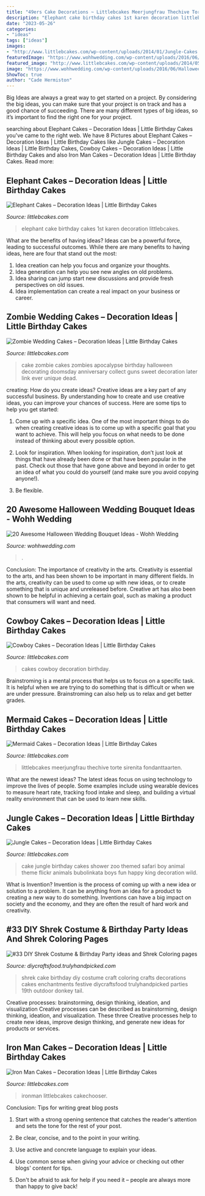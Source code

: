 ```yaml
---
title: "49ers Cake Decorations ~ Littlebcakes Meerjungfrau Thechive Torte Sirenita Fondanttaarten"
description: "Elephant cake birthday cakes 1st karen decoration littlebcakes"
date: "2023-05-26"
categories:
- "ideas"
tags: ["ideas"]
images:
- "http://www.littlebcakes.com/wp-content/uploads/2014/01/Jungle-Cakes.jpg"
featuredImage: "https://www.wohhwedding.com/wp-content/uploads/2016/06/Halloween-Enchanted-Forest-Wedding-Bouquet.jpg"
featured_image: "http://www.littlebcakes.com/wp-content/uploads/2014/05/Elephant-Cake-Images.jpg"
image: "https://www.wohhwedding.com/wp-content/uploads/2016/06/Halloween-Enchanted-Forest-Wedding-Bouquet.jpg"
ShowToc: true
author: "Cade Hermiston"
---
```



Big Ideas are always a great way to get started on a project. By considering the big ideas, you can make sure that your project is on track and has a good chance of succeeding. There are many different types of big ideas, so it’s important to find the right one for your project.

	

		
searching about Elephant Cakes – Decoration Ideas | Little Birthday Cakes you've came to the right web. We have 8 Pictures about Elephant Cakes – Decoration Ideas | Little Birthday Cakes like Jungle Cakes – Decoration Ideas | Little Birthday Cakes, Cowboy Cakes – Decoration Ideas | Little Birthday Cakes and also Iron Man Cakes – Decoration Ideas | Little Birthday Cakes. Read more:
		
    
## Elephant Cakes – Decoration Ideas | Little Birthday Cakes

<img loading=lazy src="http://www.littlebcakes.com/wp-content/uploads/2014/05/Elephant-Cake-Images.jpg" onerror="this.onerror=null;this.src='https://tse2.mm.bing.net/th?id=OIP.lzlTJhX1_wAFufW09OdovQHaJ4&amp;pid=15.1';" alt="Elephant Cakes – Decoration Ideas | Little Birthday Cakes">

_Source: littlebcakes.com_

>elephant cake birthday cakes 1st karen decoration littlebcakes. 

	

What are the benefits of having ideas?
Ideas can be a powerful force, leading to successful outcomes. While there are many benefits to having ideas, here are four that stand out the most: 
1. Idea creation can help you focus and organize your thoughts.
2. Idea generation can help you see new angles on old problems.
3. Idea sharing can jump start new discussions and provide fresh perspectives on old issues. 
4. Idea implementation can create a real impact on your business or career.

    
## Zombie Wedding Cakes – Decoration Ideas | Little Birthday Cakes

<img loading=lazy src="http://www.littlebcakes.com/wp-content/uploads/2014/05/Zombie-Wedding-Cake-Pictures.jpg" onerror="this.onerror=null;this.src='https://tse3.mm.bing.net/th?id=OIP.CVeafeXd66EFrYA4y4piSwHaLH&amp;pid=15.1';" alt="Zombie Wedding Cakes – Decoration Ideas | Little Birthday Cakes">

_Source: littlebcakes.com_

>cake zombie cakes zombies apocalypse birthday halloween decorating doomsday anniversary collect guns sweet decoration later link ever unique dead. 

	

creating: How do you create ideas?
Creative ideas are a key part of any successful business. By understanding how to create and use creative ideas, you can improve your chances of success. Here are some tips to help you get started:
1. Come up with a specific idea. One of the most important things to do when creating creative ideas is to come up with a specific goal that you want to achieve. This will help you focus on what needs to be done instead of thinking about every possible option.

2. Look for inspiration. When looking for inspiration, don’t just look at things that have already been done or that have been popular in the past. Check out those that have gone above and beyond in order to get an idea of what you could do yourself (and make sure you avoid copying anyone!).

3. Be flexible.

    
## 20 Awesome Halloween Wedding Bouquet Ideas - Wohh Wedding

<img loading=lazy src="https://www.wohhwedding.com/wp-content/uploads/2016/06/Halloween-Enchanted-Forest-Wedding-Bouquet.jpg" onerror="this.onerror=null;this.src='https://tse2.mm.bing.net/th?id=OIP.8rLpxh--tdjJjj9kDu-2LQHaLH&amp;pid=15.1';" alt="20 Awesome Halloween Wedding Bouquet Ideas - Wohh Wedding">

_Source: wohhwedding.com_

>. 

	

Conclusion: The importance of creativity in the arts.
Creativity is essential to the arts, and has been shown to be important in many different fields. In the arts, creativity can be used to come up with new ideas, or to create something that is unique and unreleased before. Creative art has also been shown to be helpful in achieving a certain goal, such as making a product that consumers will want and need.

    
## Cowboy Cakes – Decoration Ideas | Little Birthday Cakes

<img loading=lazy src="https://www.littlebcakes.com/wp-content/uploads/2014/02/Cowboy-Wedding-Cakes.jpg" onerror="this.onerror=null;this.src='https://tse4.mm.bing.net/th?id=OIP.OA0mNdhMvr2LFDIbD5nAIQHaMX&amp;pid=15.1';" alt="Cowboy Cakes – Decoration Ideas | Little Birthday Cakes">

_Source: littlebcakes.com_

>cakes cowboy decoration birthday. 

	

Brainstroming is a mental process that helps us to focus on a specific task. It is helpful when we are trying to do something that is difficult or when we are under pressure. Brainstroming can also help us to relax and get better grades.

    
## Mermaid Cakes – Decoration Ideas | Little Birthday Cakes

<img loading=lazy src="https://www.littlebcakes.com/wp-content/uploads/2013/08/Mermaid-Cakes.jpg" onerror="this.onerror=null;this.src='https://tse2.mm.bing.net/th?id=OIP.Q0oSX9LkHlPj5b2IiLa0FwHaNI&amp;pid=15.1';" alt="Mermaid Cakes – Decoration Ideas | Little Birthday Cakes">

_Source: littlebcakes.com_

>littlebcakes meerjungfrau thechive torte sirenita fondanttaarten. 

	

What are the newest ideas?
The latest ideas focus on using technology to improve the lives of people. Some examples include using wearable devices to measure heart rate, tracking food intake and sleep, and building a virtual reality environment that can be used to learn new skills.

    
## Jungle Cakes – Decoration Ideas | Little Birthday Cakes

<img loading=lazy src="http://www.littlebcakes.com/wp-content/uploads/2014/01/Jungle-Cakes.jpg" onerror="this.onerror=null;this.src='https://tse1.mm.bing.net/th?id=OIP.XjsE-6s-_lLIZiy3qHm-ewHaJ4&amp;pid=15.1';" alt="Jungle Cakes – Decoration Ideas | Little Birthday Cakes">

_Source: littlebcakes.com_

>cake jungle birthday cakes shower zoo themed safari boy animal theme flickr animals bubolinkata boys fun happy king decoration wild. 

	

What is Invention?
Invention is the process of coming up with a new idea or solution to a problem. It can be anything from an idea for a product to creating a new way to do something. Inventions can have a big impact on society and the economy, and they are often the result of hard work and creativity.

    
## #33 DIY Shrek Costume &amp; Birthday Party Ideas And Shrek Coloring Pages

<img loading=lazy src="https://diycraftsfood.trulyhandpicked.com/wp-content/uploads/2016/07/Shrek-Party-Idea_ce.jpg" onerror="this.onerror=null;this.src='https://tse4.mm.bing.net/th?id=OIP.faPV56EicJDY4u4JxAbqfgHaJ3&amp;pid=15.1';" alt="#33 DIY Shrek Costume &amp; Birthday Party ideas and Shrek Coloring pages">

_Source: diycraftsfood.trulyhandpicked.com_

>shrek cake birthday diy costume craft coloring crafts decorations cakes enchantments festive diycraftsfood trulyhandpicked parties 19th outdoor donkey tail. 

	

Creative processes: brainstorming, design thinking, ideation, and visualization
Creative processes can be described as brainstorming, design thinking, ideation, and visualization. These three Creative processes help to create new ideas, improve design thinking, and generate new ideas for products or services.

    
## Iron Man Cakes – Decoration Ideas | Little Birthday Cakes

<img loading=lazy src="https://www.littlebcakes.com/wp-content/uploads/2014/01/Iron-Man-Cake-Ideas.jpg" onerror="this.onerror=null;this.src='https://tse2.mm.bing.net/th?id=OIP._CtdlnvCvYU7K9LmkrNM3QHaJ4&amp;pid=15.1';" alt="Iron Man Cakes – Decoration Ideas | Little Birthday Cakes">

_Source: littlebcakes.com_

>ironman littlebcakes cakechooser. 

	

Conclusion: Tips for writing great blog posts
1. Start with a strong opening sentence that catches the reader's attention and sets the tone for the rest of your post.
2. Be clear, concise, and to the point in your writing.

3. Use active and concrete language to explain your ideas. 
4. Use common sense when giving your advice or checking out other blogs' content for tips. 
5. Don't be afraid to ask for help if you need it – people are always more than happy to give back!

